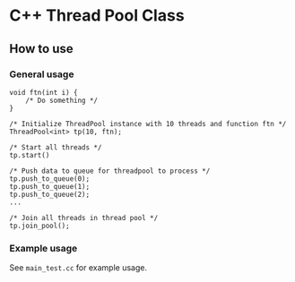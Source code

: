 
# C++ Thread Pool Class

## How to use

### General usage

```
void ftn(int i) {
    /* Do something */
}

/* Initialize ThreadPool instance with 10 threads and function ftn */
ThreadPool<int> tp(10, ftn);

/* Start all threads */
tp.start()

/* Push data to queue for threadpool to process */
tp.push_to_queue(0);
tp.push_to_queue(1);
tp.push_to_queue(2);
...

/* Join all threads in thread pool */
tp.join_pool();
```

### Example usage

See ```main_test.cc``` for example usage.
